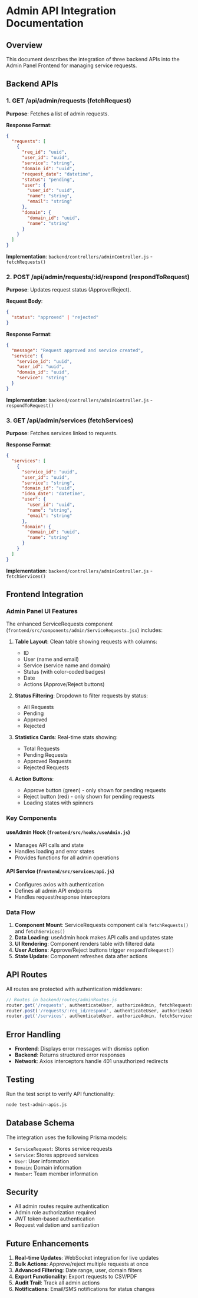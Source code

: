 # Admin API Integration Documentation

## Overview

This document describes the integration of three backend APIs into the Admin Panel Frontend for managing service requests.

## Backend APIs

### 1. GET /api/admin/requests (fetchRequest)

**Purpose**: Fetches a list of admin requests.

**Response Format**:
```json
{
  "requests": [
    {
      "req_id": "uuid",
      "user_id": "uuid",
      "service": "string",
      "domain_id": "uuid",
      "request_date": "datetime",
      "status": "pending",
      "user": {
        "user_id": "uuid",
        "name": "string",
        "email": "string"
      },
      "domain": {
        "domain_id": "uuid",
        "name": "string"
      }
    }
  ]
}
```

**Implementation**: `backend/controllers/adminController.js` - `fetchRequests()`

### 2. POST /api/admin/requests/:id/respond (respondToRequest)

**Purpose**: Updates request status (Approve/Reject).

**Request Body**:
```json
{
  "status": "approved" | "rejected"
}
```

**Response Format**:
```json
{
  "message": "Request approved and service created",
  "service": {
    "service_id": "uuid",
    "user_id": "uuid",
    "domain_id": "uuid",
    "service": "string"
  }
}
```

**Implementation**: `backend/controllers/adminController.js` - `respondToRequest()`

### 3. GET /api/admin/services (fetchServices)

**Purpose**: Fetches services linked to requests.

**Response Format**:
```json
{
  "services": [
    {
      "service_id": "uuid",
      "user_id": "uuid",
      "service": "string",
      "domain_id": "uuid",
      "idea_date": "datetime",
      "user": {
        "user_id": "uuid",
        "name": "string",
        "email": "string"
      },
      "domain": {
        "domain_id": "uuid",
        "name": "string"
      }
    }
  ]
}
```

**Implementation**: `backend/controllers/adminController.js` - `fetchServices()`

## Frontend Integration

### Admin Panel UI Features

The enhanced ServiceRequests component (`frontend/src/components/admin/ServiceRequests.jsx`) includes:

1. **Table Layout**: Clean table showing requests with columns:
   - ID
   - User (name and email)
   - Service (service name and domain)
   - Status (with color-coded badges)
   - Date
   - Actions (Approve/Reject buttons)

2. **Status Filtering**: Dropdown to filter requests by status:
   - All Requests
   - Pending
   - Approved
   - Rejected

3. **Statistics Cards**: Real-time stats showing:
   - Total Requests
   - Pending Requests
   - Approved Requests
   - Rejected Requests

4. **Action Buttons**: 
   - Approve button (green) - only shown for pending requests
   - Reject button (red) - only shown for pending requests
   - Loading states with spinners

### Key Components

#### useAdmin Hook (`frontend/src/hooks/useAdmin.js`)
- Manages API calls and state
- Handles loading and error states
- Provides functions for all admin operations

#### API Service (`frontend/src/services/api.js`)
- Configures axios with authentication
- Defines all admin API endpoints
- Handles request/response interceptors

### Data Flow

1. **Component Mount**: ServiceRequests component calls `fetchRequests()` and `fetchServices()`
2. **Data Loading**: useAdmin hook makes API calls and updates state
3. **UI Rendering**: Component renders table with filtered data
4. **User Actions**: Approve/Reject buttons trigger `respondToRequest()`
5. **State Update**: Component refreshes data after actions

## API Routes

All routes are protected with authentication middleware:

```javascript
// Routes in backend/routes/adminRoutes.js
router.get('/requests', authenticateUser, authorizeAdmin, fetchRequests);
router.post('/requests/:req_id/respond', authenticateUser, authorizeAdmin, respondToRequest);
router.get('/services', authenticateUser, authorizeAdmin, fetchServices);
```

## Error Handling

- **Frontend**: Displays error messages with dismiss option
- **Backend**: Returns structured error responses
- **Network**: Axios interceptors handle 401 unauthorized redirects

## Testing

Run the test script to verify API functionality:

```bash
node test-admin-apis.js
```

## Database Schema

The integration uses the following Prisma models:

- `ServiceRequest`: Stores service requests
- `Service`: Stores approved services
- `User`: User information
- `Domain`: Domain information
- `Member`: Team member information

## Security

- All admin routes require authentication
- Admin role authorization required
- JWT token-based authentication
- Request validation and sanitization

## Future Enhancements

1. **Real-time Updates**: WebSocket integration for live updates
2. **Bulk Actions**: Approve/reject multiple requests at once
3. **Advanced Filtering**: Date range, user, domain filters
4. **Export Functionality**: Export requests to CSV/PDF
5. **Audit Trail**: Track all admin actions
6. **Notifications**: Email/SMS notifications for status changes 